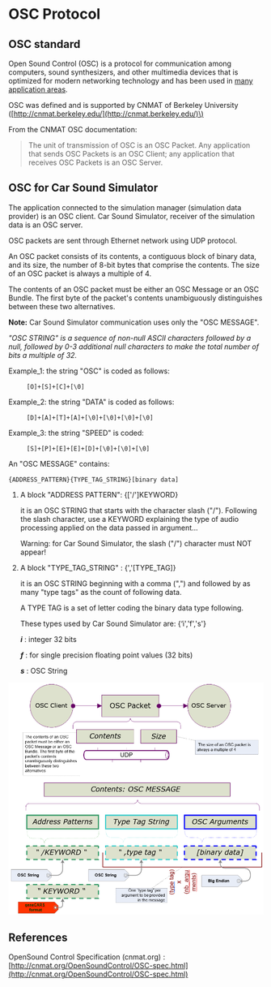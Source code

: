 # OSC Protocol

## OSC standard

Open Sound Control \(OSC\) is a protocol for communication among computers, sound synthesizers, and other multimedia devices that is optimized for modern networking technology and has been used in [many application areas](https://cnmat.org/OpenSoundControl/).

OSC was defined and is supported by CNMAT of Berkeley University \([http://cnmat.berkeley.edu/](http://cnmat.berkeley.edu/)\)

From the CNMAT OSC documentation:

> The unit of transmission of OSC is an OSC Packet. Any application that sends OSC Packets is an OSC Client; any application that receives OSC Packets is an OSC Server.

## OSC for Car Sound Simulator

The application connected to the simulation manager \(simulation data provider\) is an OSC client. Car Sound Simulator, receiver of the simulation data is an OSC server.

OSC packets are sent through Ethernet network using UDP protocol.

An OSC packet consists of its contents, a contiguous block of binary data, and its size, the number of 8-bit bytes that comprise the contents. The size of an OSC packet is always a multiple of 4.

The contents of an OSC packet must be either an OSC Message or an OSC Bundle. The first byte of the packet's contents unambiguously distinguishes between these two alternatives.

**Note:** Car Sound Simulator communication uses only the "OSC MESSAGE".

*"OSC STRING" is a sequence of non-null ASCII characters followed by a null, followed by 0-3 additional null characters to make the total number of bits a multiple of 32.*

Example\_1: the string "OSC" is coded as follows:

```
     [O]+[S]+[C]+[\0]
```

Example\_2: the string "DATA" is coded as follows:

```
     [D]+[A]+[T]+[A]+[\0]+[\0]+[\0]+[\0]
```

Example\_3: the string "SPEED" is coded:

```
     [S]+[P]+[E]+[E]+[D]+[\0]+[\0]+[\0]
```

An "OSC MESSAGE" contains:

```
{ADDRESS_PATTERN}{TYPE_TAG_STRING}[binary data]
```

1.  A block "ADDRESS PATTERN": \{\['/'\]KEYWORD\}

    it is an OSC STRING that starts with the character slash \("/"\). Following the slash character, use a KEYWORD explaining the type of audio processing applied on the data passed in argument...

    Warning: for Car Sound Simulator, the slash \("/"\) character must NOT appear!

2.  A block "TYPE\_TAG\_STRING" : \{','\[TYPE\_TAG\]\}

    it is an OSC STRING beginning with a comma \(","\) and followed by as many "type tags" as the count of following data.

    A TYPE TAG is a set of letter coding the binary data type following.

    These types used by Car Sound Simulator are: \{‘i','f','s'\}

    ***i***
    :   integer 32 bits

    ***f***
    :   for single precision floating point values \(32 bits\)

    ***s***
    :   OSC String


![](images/sound-css-osc-messaging-format.png "OSC messaging format")

## References

OpenSound Control Specification \(cnmat.org\) : [http://cnmat.org/OpenSoundControl/OSC-spec.html](http://cnmat.org/OpenSoundControl/OSC-spec.html)

